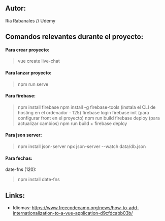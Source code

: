 ## Autor:
Ria Rabanales // Udemy

## Comandos relevantes durante el proyecto:
#### Para crear proyecto:
> vue create live-chat

#### Para lanzar proyecto:
> npm run serve

#### Para firebase:
> npm install firebase
> npm install -g firebase-tools  (instala el CLI de hosting en el ordenador - 125)
> firebase login
> firebase init (para configurar front en el proyecto)
> npm run build
> firebase deploy
> (para actualizar cambios) npm run build + firebase deploy

#### Para json server:
> npm install json-server
> npx json-server --watch data/db.json

#### Para fechas:
date-fns (120):
> npm install date-fns

## Links:
* Idiomas: https://www.freecodecamp.org/news/how-to-add-internationalization-to-a-vue-application-d9cfdcabb03b/